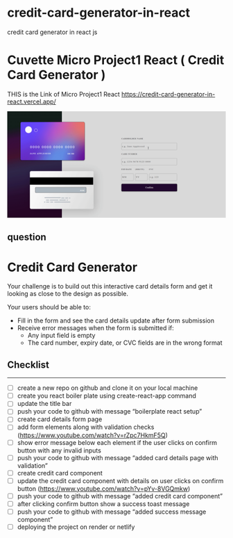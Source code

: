 # credit-card-generator-in-react
credit card generator in react js

# Cuvette Micro Project1 React ( Credit Card Generator )

THIS is the Link of Micro Project1 React https://credit-card-generator-in-react.vercel.app/


![Logo](https://github.com/AJIT-KUMAR-PANDIT/credit-card-generator-in-react/blob/main/React_project_m1.gif?raw=true)


## question

# Credit Card Generator

Your challenge is to build out this interactive card details form and get it looking as close to the design as possible.

Your users should be able to:

- Fill in the form and see the card details update after form submission
- Receive error messages when the form is submitted if:
    - Any input field is empty
    - The card number, expiry date, or CVC fields are in the wrong format

## Checklist

---

- [ ]  create a new repo on github and clone it on your local machine
- [ ]  create you react boiler plate using create-react-app command
- [ ]  update the title bar
- [ ]  push your code to github with message “boilerplate react setup”
- [ ]  create card details form page
- [ ]  add form elements along with validation checks (https://www.youtube.com/watch?v=rZpc7HkmF5Q)
- [ ]  show error message below each element if the user clicks on confirm button with any invalid inputs
- [ ]  push your code to github with message “added card details page with validation”
- [ ]  create credit card component
- [ ]  update the credit card component with details on user clicks on confirm button (https://www.youtube.com/watch?v=pYv-8VGQmkw)
- [ ]  push your code to github with message “added credit card component”
- [ ]  after clicking confirm button show a success toast message
- [ ]  push your code to github with message “added success message component”
- [ ]  deploying the project on render or netlify
